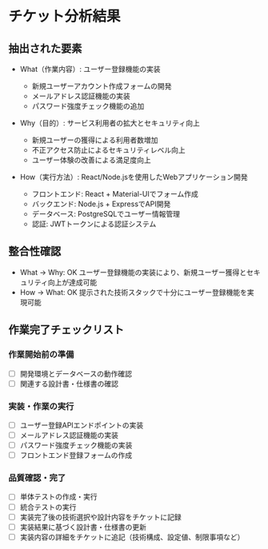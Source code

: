チケット分析結果
=========================

抽出された要素
-------------------------

- What（作業内容）: ユーザー登録機能の実装
    - 新規ユーザーアカウント作成フォームの開発
    - メールアドレス認証機能の実装
    - パスワード強度チェック機能の追加

- Why（目的）: サービス利用者の拡大とセキュリティ向上
    - 新規ユーザーの獲得による利用者数増加
    - 不正アクセス防止によるセキュリティレベル向上
    - ユーザー体験の改善による満足度向上

- How（実行方法）: React/Node.jsを使用したWebアプリケーション開発
    - フロントエンド: React + Material-UIでフォーム作成
    - バックエンド: Node.js + ExpressでAPI開発
    - データベース: PostgreSQLでユーザー情報管理
    - 認証: JWTトークンによる認証システム

整合性確認
-------------------------

- What → Why: OK ユーザー登録機能の実装により、新規ユーザー獲得とセキュリティ向上が達成可能
- How → What: OK 提示された技術スタックで十分にユーザー登録機能を実現可能

作業完了チェックリスト
-------------------------

### 作業開始前の準備

- [ ] 開発環境とデータベースの動作確認
- [ ] 関連する設計書・仕様書の確認

### 実装・作業の実行

- [ ] ユーザー登録APIエンドポイントの実装
- [ ] メールアドレス認証機能の実装  
- [ ] パスワード強度チェック機能の実装
- [ ] フロントエンド登録フォームの作成

### 品質確認・完了

- [ ] 単体テストの作成・実行
- [ ] 統合テストの実行
- [ ] 実装完了後の技術選択や設計内容をチケットに記録
- [ ] 実装結果に基づく設計書・仕様書の更新
- [ ] 実装内容の詳細をチケットに追記（技術構成、設定値、制限事項など）
